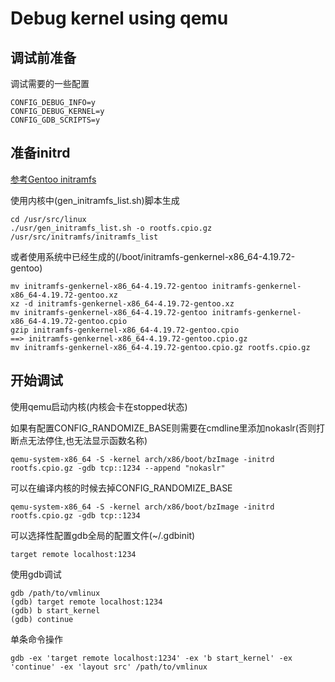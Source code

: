 # Debug kernel using qemu

## 调试前准备

调试需要的一些配置

	CONFIG_DEBUG_INFO=y
	CONFIG_DEBUG_KERNEL=y
	CONFIG_GDB_SCRIPTS=y

## 准备initrd

[参考Gentoo initramfs](https://wiki.gentoo.org/wiki/Early_Userspace_Mounting)

使用内核中(gen_initramfs_list.sh)脚本生成

	cd /usr/src/linux
	./usr/gen_initramfs_list.sh -o rootfs.cpio.gz /usr/src/initramfs/initramfs_list

或者使用系统中已经生成的(/boot/initramfs-genkernel-x86_64-4.19.72-gentoo)

	mv initramfs-genkernel-x86_64-4.19.72-gentoo initramfs-genkernel-x86_64-4.19.72-gentoo.xz
	xz -d initramfs-genkernel-x86_64-4.19.72-gentoo.xz
	mv initramfs-genkernel-x86_64-4.19.72-gentoo initramfs-genkernel-x86_64-4.19.72-gentoo.cpio
	gzip initramfs-genkernel-x86_64-4.19.72-gentoo.cpio
	==> initramfs-genkernel-x86_64-4.19.72-gentoo.cpio.gz
	mv initramfs-genkernel-x86_64-4.19.72-gentoo.cpio.gz rootfs.cpio.gz

## 开始调试

使用qemu启动内核(内核会卡在stopped状态)

如果有配置CONFIG_RANDOMIZE_BASE则需要在cmdline里添加nokaslr(否则打断点无法停住,也无法显示函数名称)

	qemu-system-x86_64 -S -kernel arch/x86/boot/bzImage -initrd rootfs.cpio.gz -gdb tcp::1234 --append "nokaslr"

可以在编译内核的时候去掉CONFIG_RANDOMIZE_BASE

	qemu-system-x86_64 -S -kernel arch/x86/boot/bzImage -initrd rootfs.cpio.gz -gdb tcp::1234

可以选择性配置gdb全局的配置文件(~/.gdbinit)

    target remote localhost:1234

使用gdb调试

	gdb /path/to/vmlinux
	(gdb) target remote localhost:1234
	(gdb) b start_kernel
	(gdb) continue

单条命令操作

	gdb -ex 'target remote localhost:1234' -ex 'b start_kernel' -ex 'continue' -ex 'layout src' /path/to/vmlinux
